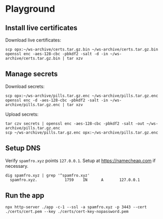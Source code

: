 # Playground

## Install live certificates
Download live certificates:
```
scp opx:~/ws-archive/certs.tar.gz.bin ~/ws-archive/certs.tar.gz.bin
openssl enc -aes-128-cbc -pbkdf2 -salt -d -in ~/ws-archive/certs.tar.gz.bin | tar xzv
```

## Manage secrets
Download secrets:
```
scp opx:~/ws-archive/pills.tar.gz.enc ~/ws-archive/pills.tar.gz.enc
openssl enc -d -aes-128-cbc -pbkdf2 -salt -in ~/ws-archive/pills.tar.gz.enc | tar xzv
```
Upload secrets:
```
tar czv secrets | openssl enc -aes-128-cbc -pbkdf2 -salt -out ~/ws-archive/pills.tar.gz.enc
scp ~/ws-archive/pills.tar.gz.enc opx:~/ws-archive/pills.tar.gz.enc
```

## Setup DNS
Verify `spamfro.xyz` points `127.0.0.1`. Setup at https://namecheap.com if necessary.
```
dig spamfro.xyz | grep '^spamfro.xyz'
  spamfro.xyz.            1759    IN      A       127.0.0.1
```

## Run the app
```
npx http-server ./app -c-1 --ssl -a spamfro.xyz -p 3443 --cert ./certs/cert.pem --key ./certs/cert-key-nopassword.pem
```
